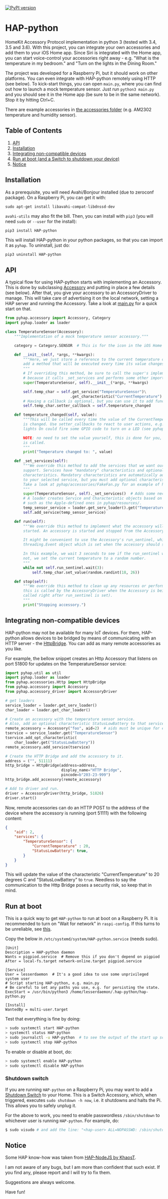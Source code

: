 [![PyPI version](https://badge.fury.io/py/HAP-python.svg)](https://badge.fury.io/py/HAP-python)
# HAP-python

HomeKit Accessory Protocol implementation in python 3 (tested with 3.4, 3.5 and 3.6).
With this project, you can integrate your own accessories and add them to your
iOS Home app. Since Siri is integrated with the Home app, you can start voice-control your
accessories right away - e.g. "What is the temperature in my bedroom." and "Turn on the
lights in the Dining Room."

The project was developed for a Raspberry Pi, but it should work on other platforms. You
can even integrate with HAP-python remotely using HTTP (see below). To kick-start things,
you can open `main.py`, where you can find out how to launch a mock temperature sensor.
Just run `python3 main.py` and you should see it in the Home app (be sure to be in the same network).
Stop it by hitting Ctrl+C.

There are example accessories in [the accessories folder](pyhap/accessories) (e.g. AM2302 temperature and humidity sensor).

## Table of Contents
1. [API](#API)
2. [Installation](#Installation)
3. [Integrating non-compatible devices](#HttpAcc)
4. [Run at boot (and a Switch to shutdown your device)](#AtBoot)
5. [Notice](#Notice)

## Installation <a name="Installation"></a>

As a prerequisite, you will need Avahi/Bonjour installed (due to zeroconf package).
On a Raspberry Pi, you can get it with:
```
sudo apt-get install libavahi-compat-libdnssd-dev
```
`avahi-utils` may also fit the bill. Then, you can install with `pip3` (you will need `sudo` or `--user` for the install):
```sh
pip3 install HAP-python
```

This will install HAP-python in your python packages, so that you can import it as `pyhap`. To uninstall, just do:
```
pip3 uninstall HAP-python
```

## API <a name="API"></a>

A typical flow for using HAP-python starts with implementing an Accessory. This is done by
subclassing [Accessory](pyhap/accessory.py) and putting in place a few details
(see below). After that, you give your accessory to an AccessoryDriver to manage. This
will take care of advertising it on the local network, setting a HAP server and
running the Accessory. Take a look at [main.py](main.py) for a quick start on that.

```python
from pyhap.accessory import Accessory, Category
import pyhap.loader as loader

class TemperatureSensor(Accessory):
    """Implementation of a mock temperature sensor accessory."""

    category = Category.SENSOR  # This is for the icon in the iOS Home app.

    def __init__(self, *args, **kwargs):
        """Here, we just store a reference to the current temperature characteristic and
        add a method that will be executed every time its value changes.
        """
        # If overriding this method, be sure to call the super's implementation first,
        # because it calls _set_services and performs some other important actions.
        super(TemperatureSensor, self).__init__(*args, **kwargs)

        self.temp_char = self.get_service("TemperatureSensor")\
                             .get_characteristic("CurrentTemperature")
        # Having a callback is optional, but you can use it to add functionality.
        self.temp_char.setter_callback = self.temperature_changed

    def temperature_changed(self, value):
        """This will be called every time the value of the CurrentTemperature Characteristic
        is changed. Use setter_callbacks to react to user actions, e.g. setting the
        lights On could fire some GPIO code to turn on a LED (see pyhap/accessories/LightBulb.py).

        NOTE: no need to set the value yourself, this is done for you, before the callback
        is called.
        """
        print("Temperature changed to: ", value)

    def _set_services(self):
        """We override this method to add the services that we want our accessory to
        support. Services have "mandatory" characteristics and optional
        characteristics. Mandatory characteristics are automatically added
        to your selected service, but you must add optional characteristics yourself.
        Take a look at pyhap/accessories/FakeFan.py for an example of how to do that.
        """
        super(TemperatureSensor, self)._set_services()  # Adds some neccessary characteristics.
        # A loader creates Service and Characteristic objects based on json representation
        # such as the Apple-defined ones in pyhap/resources/.
        temp_sensor_service = loader.get_serv_loader().get("TemperatureSensor")
        self.add_service(temp_sensor_service)

    def run(self):
        """We override this method to implement what the accessory will do when it is
        started. An accessory is started and stopped from the AccessoryDriver.

        It might be convenient to use the Accessory's run_sentinel, which is a
        threading.Event object which is set when the accessory should stop running.

        In this example, we wait 3 seconds to see if the run_sentinel will be set and if
        not, we set the current temperature to a random number.
        """
        while not self.run_sentinel.wait(3):
            self.temp_char.set_value(random.randint(18, 26))

    def stop(self):
        """We override this method to clean up any resources or perform final actions, as
        this is called by the AccessoryDriver when the Accessory is being stopped (it is
        called right after run_sentinel is set).
        """
        print("Stopping accessory.")
```

## Integrating non-compatible devices <a name="HttpAcc"></a>
HAP-python may not be available for many IoT devices. For them, HAP-python allows devices
to be bridged by means of communicating with an HTTP server - the [HttpBridge](pyhap/accessories/Http.py). You can add as many remote accessories as you like.

For example, the bellow snippet creates an Http Accessory that listens on port 51800
for updates on the TemperatureSensor service:
```python
import pyhap.util as util
import pyhap.loader as loader
from pyhap.accessories.Http import HttpBridge
from pyhap.accessory import Accessory
from pyhap.accessory_driver import AccessoryDriver

# get loaders
service_loader = loader.get_serv_loader()
char_loader = loader.get_char_loader()

# Create an accessory with the temperature sensor service.
# Also, add an optional characteristic StatusLowBattery to that service.
remote_accessory = Accessory("foo", aid=2)  # aids must be unique for each accessory.
tservice = service_loader.get("TemperatureSensor")
tservice.add_opt_characteristic(
    char_loader.get("StatusLowBattery"))
remote_accessory.add_service(tservice)

# Create the HTTP Bridge and add the accessory to it.
address = ("", 51111)
http_bridge = HttpBridge(address=address,
                         display_name="HTTP Bridge",
                         pincode=b"203-23-999")
http_bridge.add_accessory(remote_accessory)

# Add to driver and run.
driver = AccessoryDriver(http_bridge, 51826)
driver.start()
```
Now, remote accessories can do an HTTP POST to the address of the device where the
accessory is running (port 51111) with the following content:
```json
{
    "aid": 2,
    "services": {
        "TemperatureSensor": {
            "CurrentTemperature" : 20,
            "StatusLowBattery": true,
        }
    }
}
```
This will update the value of the characteristic "CurrentTemperature" to 20 degrees C
and "StatusLowBattery" to `true`.
Needless to say the communication to the Http Bridge poses a security risk, so
keep that in mind.

## Run at boot <a name="AtBoot"></a>
This is a quick way to get `HAP-python` to run at boot on a Raspberry Pi. It is recommended
to turn on "Wait for network" in `raspi-config`. If this turns to be unreliable, see
[this](https://www.raspberrypi.org/forums/viewtopic.php?f=66&t=187225).

Copy the below in `/etc/systemd/system/HAP-python.service` (needs sudo).
```
[Unit]
Description = HAP-python daemon
Wants = pigpiod.service  # Remove this if you don't depend on pigpiod
After = local-fs.target network-online.target pigpiod.service

[Service]
User = lesserdaemon  # It's a good idea to use some unprivileged system user
# Script starting HAP-python, e.g. main.py
# Be careful to set any paths you use, e.g. for persisting the state.
ExecStart = /usr/bin/python3 /home/lesserdaemon/.hap-python/hap-python.py

[Install]
WantedBy = multi-user.target
```

Test that everything is fine by doing:

```sh
> sudo systemctl start HAP-python
> systemctl status HAP-python
> sudo journalctl -u HAP-python  # to see the output of the start up script.
> sudo systemctl stop HAP-python
```

To enable or disable at boot, do:

```sh
> sudo systemctl enable HAP-python
> sudo systemctl disable HAP-python
```

### Shutdown switch

If you are running `HAP-python` on a Raspberry Pi, you may want to add a
[Shutdown Switch](pyhap/accessories/ShutdownSwitch.py) to your Home. This is a
Switch Accessory, which, when triggered, executes `sudo shutdown -h now`, i.e.
it shutdowns and halts the Pi. This allows you to safely unplug it.

For the above to work, you need to enable passwordless `/sbin/shutdown` to whichever
user is running `HAP-python`. For example, do:
```sh
$ sudo visudo # and add the line: "<hap-user> ALL=NOPASSWD: /sbin/shutdown".
```

## Notice <a name="Notice"></a>

Some HAP know-how was taken from [HAP-NodeJS by KhaosT](https://github.com/KhaosT/HAP-NodeJS).

I am not aware of any bugs, but I am more than confident that such exist. If you find any,
please report and I will try to fix them.

Suggestions are always welcome.

Have fun!
